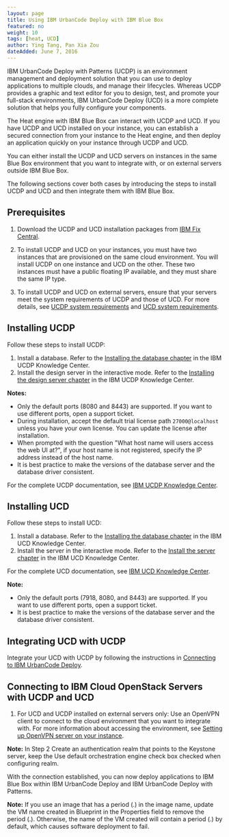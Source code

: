 ```yaml
---
layout: page
title: Using IBM UrbanCode Deploy with IBM Blue Box
featured: no
weight: 10
tags: [heat, UCD]
author: Ying Tang, Pan Xia Zou
dateAdded: June 7, 2016
---
```


IBM UrbanCode Deploy with Patterns (UCDP) is an environment management and deployment solution that you can use to deploy applications to multiple clouds, and manage their lifecycles. 
Whereas UCDP provides a graphic and text editor for you to design, test, and promote your full-stack environments, IBM UrbanCode Deploy (UCD) is a more complete solution that helps you fully configure your components.

The Heat engine with IBM Blue Box can interact with UCDP and UCD. If you have UCDP and UCD installed on your instance, you can establish a secured connection from your instance to the Heat engine, and then deploy an application quickly on your instance through UCDP and UCD.

You can either install the UCDP and UCD servers on instances in the same Blue Box environment that you want to integrate with, or on external servers outside IBM Blue Box.

The following sections cover both cases by introducing the steps to install UCDP and UCD and then integrate them with IBM Blue Box.


## Prerequisites

1. Download the UCDP and UCD installation packages from [IBM Fix Central](http://www-933.ibm.com/support/fixcentral/).

2. To install UCDP and UCD on your instances, you must have two instances that are provisioned on the same cloud environment. You will install UCDP on one instance and UCD on the other. These two instances must have a public floating IP available, and they must share the same IP type.

3. To install UCDP and UCD on external servers, ensure that your servers meet the system requirements of UCDP and those of UCD. For more details, see [UCDP system requirements](http://www-01.ibm.com/support/knowledgecenter/SSWS3W_6.1.1/com.ibm.edt.doc/topics/install_sysreqs.html) and [UCD system requirements](https://www-01.ibm.com/support/knowledgecenter/SS4GSP_6.1.1/com.ibm.udeploy.install.doc/topics/sysRequire.html?cp=SS4GSP_6.1.1%2F3-0).

## Installing UCDP

Follow these steps to install UCDP:

1. Install a database. Refer to the [Installing the database chapter](http://www-01.ibm.com/support/knowledgecenter/SSWS3W_6.1.1/com.ibm.edt.doc/topics/install_database_ov.html) in the IBM UCDP Knowledge Center.
2. Install the design server in the interactive mode. Refer to the [Installing the design server chapter](http://www-01.ibm.com/support/knowledgecenter/SSWS3W_6.1.1/com.ibm.edt.doc/topics/install_server.html) in the IBM UCDP Knowledge Center.

**Notes:**

* Only the default ports (8080 and 8443) are supported. If you want to use different ports, open a support ticket.
* During installation, accept the default trial license path `27000@localhost` unless you have your own license. You can update the license after installation.
* When prompted with the question "What host name will users access the web UI at?", if your host name is not registered, specify the IP address instead of the host name.
* It is best practice to make the versions of the database server and the database driver consistent.

For the complete UCDP documentation, see [IBM UCDP Knowledge Center](http://www-01.ibm.com/support/knowledgecenter/SSWS3W_6.1.1/com.ibm.edt.doc/edt61_welcome.html).

## Installing UCD

Follow these steps to install UCD:

1. Install a database. Refer to the [Installing the database chapter](https://www-01.ibm.com/support/knowledgecenter/SS4GSP_6.1.1/com.ibm.udeploy.install.doc/topics/DBinstall.html) in the IBM UCD Knowledge Center.
2. Install the server in the interactive mode. Refer to the [Install the server chapter](https://www-01.ibm.com/support/knowledgecenter/SS4GSP_6.1.1/com.ibm.udeploy.install.doc/topics/serverInstall.html) in the IBM UCD Knowledge Center.

For the complete UCD documentation, see [IBM UCD Knowledge Center](https://www-01.ibm.com/support/knowledgecenter/SS4GSP_6.1.1/com.ibm.udeploy.doc/ucd61_welcome.html).

**Note:**

* Only the default ports (7918, 8080, and 8443) are supported. If you want to use different ports, open a support ticket.
* It is best practice to make the versions of the database server and the database driver consistent.

## Integrating UCD with UCDP

Integrate your UCD with UCDP by following the instructions in [Connecting to IBM UrbanCode Deploy](http://www-01.ibm.com/support/knowledgecenter/SSWS3W_6.1.1/com.ibm.edt.doc/topics/integrate_ucd.html).

## Connecting to IBM Cloud OpenStack Servers with UCDP and UCD

1. For UCD and UCDP installed on external servers only: Use an OpenVPN client to connect to the cloud environment that you want to integrate with. For more information about accessing the environment, see [Setting up OpenVPN server on your instance](http://ibm-blue-box-help.github.io/help-documentation/gettingstarted/commontech/openvpn-setup/).


**Note:** In Step 2 Create an authentication realm that points to the Keystone server, keep the Use default orchestration engine check box checked when configuring realm.


With the connection established, you can now deploy applications to IBM Blue Box within IBM UrbanCode Deploy and IBM UrbanCode Deploy with Patterns.

**Note:** If you use an image that has a period (.) in the image name, update the VM name created in Blueprint in the Properties field to remove the period (.). Otherwise, the name of the VM created will contain a period (.) by default, which causes software deployment to fail.
